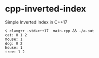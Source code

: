# cpp-inverted-index
Simple Inverted Index in C++17

```
$ clang++ -std=c++17  main.cpp && ./a.out
cat: 0 1 2
mouse: 1
dog: 0 2
house: 1
tree: 1 2
```
